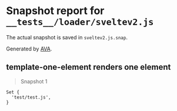 # Snapshot report for `__tests__/loader/sveltev2.js`

The actual snapshot is saved in `sveltev2.js.snap`.

Generated by [AVA](https://ava.li).

## template-one-element renders one element

> Snapshot 1

    Set {
      'test/test.js',
    }
